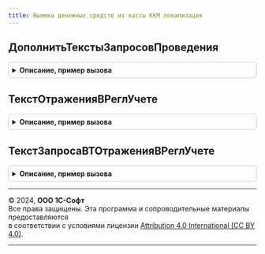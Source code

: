 ```yaml
---
title: Выемка денежных средств из кассы ККМ локализация
---
```



## ДополнитьТекстыЗапросовПроведения
<details style="margin: 1em 0; padding: 0.5em; border: 1px solid #ccc; border-radius: 6px;">

<summary style="font-weight: bold; cursor: pointer;">Описание, пример вызова</summary>

```bsl

// Процедура дополняет тексты запросов проведения документа.
//
// Параметры:
//  Запрос - Запрос - Общий запрос проведения документа.
//  ТекстыЗапроса - СписокЗначений - Список текстов запроса проведения.
//  Регистры - Строка, Структура - Список регистров проведения документа через запятую или в ключах структуры.
//
Процедура ДополнитьТекстыЗапросовПроведения(Запрос, ТекстыЗапроса, Регистры) Экспорт
```

Пример вызова
```bsl
ВыемкаДенежныхСредствИзКассыККМЛокализация.ДополнитьТекстыЗапросовПроведения(Запрос, ТекстыЗапроса, Регистры) 
```
</details>

## ТекстОтраженияВРеглУчете
<details style="margin: 1em 0; padding: 0.5em; border: 1px solid #ccc; border-radius: 6px;">

<summary style="font-weight: bold; cursor: pointer;">Описание, пример вызова</summary>

```bsl

//++ НЕ УТ

// Функция возвращает текст запроса для отражения документа в регламентированном учете.
//
// Возвращаемое значение:
//	Строка - Текст запроса
//
Функция ТекстОтраженияВРеглУчете() Экспорт
```

Пример вызова
```bsl
Результат = ВыемкаДенежныхСредствИзКассыККМЛокализация.ТекстОтраженияВРеглУчете() 
```
</details>

## ТекстЗапросаВТОтраженияВРеглУчете
<details style="margin: 1em 0; padding: 0.5em; border: 1px solid #ccc; border-radius: 6px;">

<summary style="font-weight: bold; cursor: pointer;">Описание, пример вызова</summary>

```bsl

// Функция возвращает текст запроса дополнительных временных таблиц,
// необходимых для отражения в регламентированном учете.
//
// Возвращаемое значение:
// 		Строка - Текст запроса временных таблиц, необходимых для отражения в регламентированном учете.
//
Функция ТекстЗапросаВТОтраженияВРеглУчете() Экспорт
```

Пример вызова
```bsl
Результат = ВыемкаДенежныхСредствИзКассыККМЛокализация.ТекстЗапросаВТОтраженияВРеглУчете() 
```
</details>

---

© 2024, **ООО 1С-Софт**  
Все права защищены. Эта программа и сопроводительные материалы предоставляются  
в соответствии с условиями лицензии [Attribution 4.0 International (CC BY 4.0)](https://creativecommons.org/licenses/by/4.0/legalcode).

---
